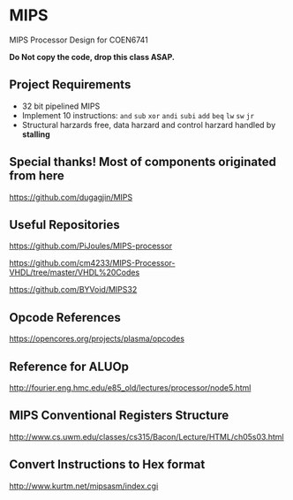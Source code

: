 # MIPS

MIPS Processor Design for COEN6741

**Do Not copy the code, drop this class ASAP.**

## Project Requirements

- 32 bit pipelined MIPS
- Implement 10 instructions: `and` `sub` `xor` `andi` `subi` `add` `beq` `lw` `sw` `jr`
- Structural harzards free, data harzard and control harzard handled by **stalling**

## Special thanks! Most of components originated from here
https://github.com/dugagjin/MIPS

## Useful Repositories

https://github.com/PiJoules/MIPS-processor

https://github.com/cm4233/MIPS-Processor-VHDL/tree/master/VHDL%20Codes

https://github.com/BYVoid/MIPS32

## Opcode References
https://opencores.org/projects/plasma/opcodes
## Reference for ALUOp
http://fourier.eng.hmc.edu/e85_old/lectures/processor/node5.html

## MIPS Conventional Registers Structure
http://www.cs.uwm.edu/classes/cs315/Bacon/Lecture/HTML/ch05s03.html

## Convert Instructions to Hex format
http://www.kurtm.net/mipsasm/index.cgi
